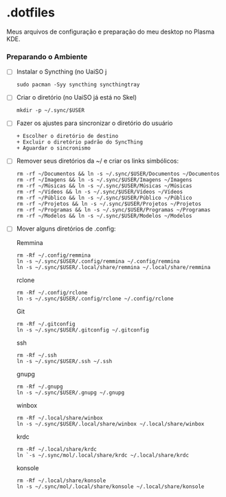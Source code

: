 # .dotfiles

Meus arquivos de configuração e preparação do meu desktop no Plasma KDE.

### Preparando o Ambiente

* [ ] Instalar o Syncthing (no UaiSO j
  ```
  sudo pacman -Syy syncthing syncthingtray
  ```
* [ ] Criar o diretório (no UaiSO já está no Skel)
  ```
  mkdir -p ~/.sync/$USER
  ```
* [ ] Fazer os ajustes para sincronizar o diretório do usuário
      
      + Escolher o diretório de destino
      + Excluir o diretório padrão do SyncThing
      + Aguardar o sincronismo

* [ ] Remover seus diretórios da ~/ e criar os links simbólicos:
  ```
  rm -rf ~/Documentos && ln -s ~/.sync/$USER/Documentos ~/Documentos
  rm -rf ~/Imagens && ln -s ~/.sync/$USER/Imagens ~/Imagens
  rm -rf ~/Músicas && ln -s ~/.sync/$USER/Músicas ~/Músicas
  rm -rf ~/Vídeos && ln -s ~/.sync/$USER/Vídeos ~/Vídeos
  rm -rf ~/Público && ln -s ~/.sync/$USER/Público ~/Público
  rm -rf ~/Projetos && ln -s ~/.sync/$USER/Projetos ~/Projetos
  rm -rf ~/Programas && ln -s ~/.sync/$USER/Programas ~/Programas
  rm -rf ~/Modelos && ln -s ~/.sync/$USER/Modelos ~/Modelos
  
  ```
* [ ] Mover alguns diretórios de .config:
   
  Remmina
   ```
  rm -Rf ~/.config/remmina
  ln -s ~/.sync/$USER/.config/remmina ~/.config/remmina
  ln -s ~/.sync/$USER/.local/share/remmina ~/.local/share/remmina
  
  ```
  rclone
  ```
  rm -Rf ~/.config/rclone
  ln -s ~/.sync/$USER/.config/rclone ~/.config/rclone
  ```
   
  Git 
  ```
  rm -Rf ~/.gitconfig
  ln -s ~/.sync/$USER/.gitconfig ~/.gitconfig
  ```
  
  ssh
  ```
  rm -Rf ~/.ssh
  ln -s ~/.sync/$USER/.ssh ~/.ssh
  ```
  
  gnupg
  ```
  rm -Rf ~/.gnupg
  ln -s ~/.sync/$USER/.gnupg ~/.gnupg
  ```
  
  winbox
  ```
  rm -Rf ~/.local/share/winbox
  ln -s ~/.sync/$USER/.local/share/winbox ~/.local/share/winbox
  ```
  
  krdc
  ```
  rm -Rf ~/.local/share/krdc
  ln `-s ~/.sync/mol/.local/share/krdc ~/.local/share/krdc
  ```
  
  konsole
  ```
  rm -Rf ~/.local/share/konsole
  ln -s ~/.sync/mol/.local/share/konsole ~/.local/share/konsole
  ```
 
